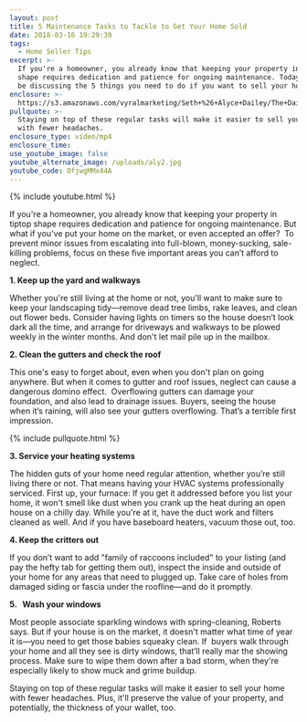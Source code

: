 ```yaml
---
layout: post
title: 5 Maintenance Tasks to Tackle to Get Your Home Sold
date: 2018-03-16 19:29:39
tags:
  - Home Seller Tips
excerpt: >-
  If you're a homeowner, you already know that keeping your property in tiptop
  shape requires dedication and patience for ongoing maintenance. Today, we’ll
  be discussing the 5 things you need to do if you want to sell your home.
enclosure: >-
  https://s3.amazonaws.com/vyralmarketing/Seth+%26+Alyce+Dailey/The+Dailey+Group-+5+Maintenance+Tips.mp4
pullquote: >-
  Staying on top of these regular tasks will make it easier to sell your home
  with fewer headaches.
enclosure_type: video/mp4
enclosure_time:
use_youtube_image: false
youtube_alternate_image: /uploads/aly2.jpg
youtube_code: OfjwgMMx44A
---
```


{% include youtube.html %}

If you're a homeowner, you already know that keeping your property in tiptop shape requires dedication and patience for ongoing maintenance. But what if you've put your home on the market, or even accepted an offer?  To prevent minor issues from escalating into full-blown, money-sucking, sale-killing problems, focus on these five important areas you can’t afford to neglect.

**1. Keep up the yard and walkways**

Whether you're still living at the home or not, you'll want to make sure to keep your landscaping tidy—remove dead tree limbs, rake leaves, and clean out flower beds. Consider having lights on timers so the house doesn’t look dark all the time, and arrange for driveways and walkways to be plowed weekly in the winter months. And don't let mail pile up in the mailbox.

**2. Clean the gutters and check the roof**

This one's easy to forget about, even when you don't plan on going anywhere. But when it comes to gutter and roof issues, neglect can cause a dangerous domino effect.  Overflowing gutters can damage your foundation, and also lead to drainage issues. Buyers, seeing the house when it’s raining, will also see your gutters overflowing. That’s a terrible first impression.

{% include pullquote.html %}

**3. Service your heating systems**

The hidden guts of your home need regular attention, whether you’re still living there or not. That means having your HVAC systems professionally serviced. First up, your furnace: If you get it addressed before you list your home, it won't smell like dust when you crank up the heat during an open house on a chilly day. While you're at it, have the duct work and filters cleaned as well. And if you have baseboard heaters, vacuum those out, too.

**4. Keep the critters out**

If you don’t want to add "family of raccoons included" to your listing (and pay the hefty tab for getting them out), inspect the inside and outside of your home for any areas that need to plugged up. Take care of holes from damaged siding or fascia under the roofline—and do it promptly.

**5.   Wash your windows**

Most people associate sparkling windows with spring-cleaning, Roberts says. But if your house is on the market, it doesn't matter what time of year it is—you need to get those babies squeaky clean. If  buyers walk through your home and all they see is dirty windows, that’ll really mar the showing process. Make sure to wipe them down after a bad storm, when they're especially likely to show muck and grime buildup.

Staying on top of these regular tasks will make it easier to sell your home with fewer headaches. Plus, it'll preserve the value of your property, and potentially, the thickness of your wallet, too.